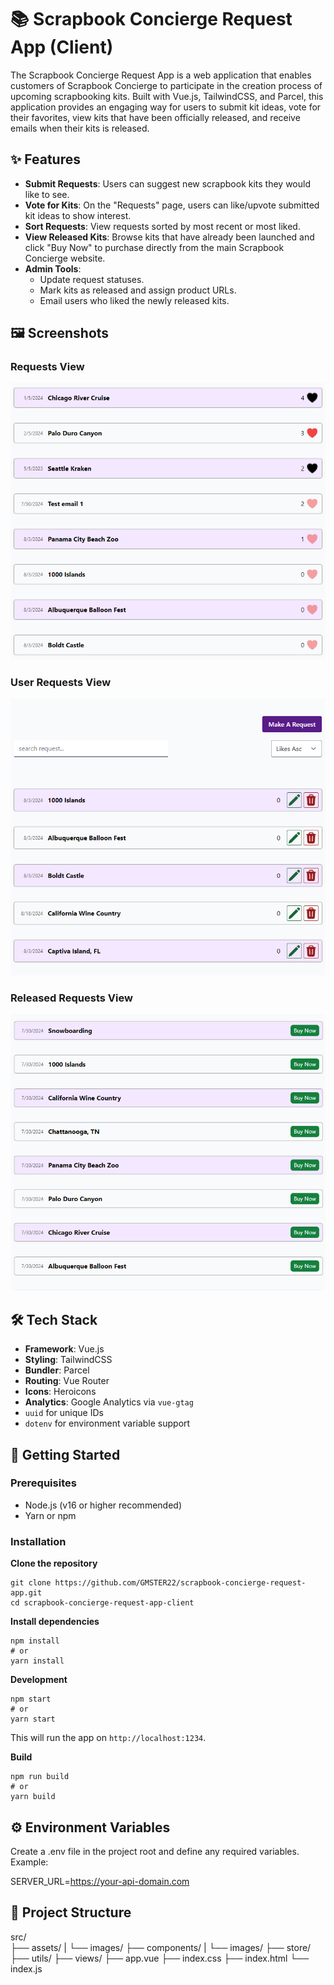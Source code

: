 # 📚 Scrapbook Concierge Request App (Client)
The Scrapbook Concierge Request App is a web application that enables customers of Scrapbook Concierge to participate in the creation process of upcoming scrapbooking kits. Built with Vue.js, TailwindCSS, and Parcel, this application provides an engaging way for users to submit kit ideas, vote for their favorites, view kits that have been officially released, and receive emails when their kits is released.


## ✨ Features
- **Submit Requests**: Users can suggest new scrapbook kits they would like to see.
- **Vote for Kits**: On the "Requests" page, users can like/upvote submitted kit ideas to show interest.
- **Sort Requests**: View requests sorted by most recent or most liked.
- **View Released Kits**: Browse kits that have already been launched and click "Buy Now" to purchase directly from the main Scrapbook Concierge website.
- **Admin Tools**:
  - Update request statuses.
  - Mark kits as released and assign product URLs.
  - Email users who liked the newly released kits.


## 🖼️ Screenshots
### Requests View
![Requests view.](/src/assets/images/all-requests.png "Requests view.")

### User Requests View
![User Requests view.](/src/assets/images/my-requests.png "User Requests view.")

### Released Requests View
![Released Requests view.](/src/assets/images/released-requests.png "Released Requests view.")


## 🛠️ Tech Stack
* **Framework**: Vue.js
* **Styling**: TailwindCSS
* **Bundler**: Parcel
* **Routing**: Vue Router
* **Icons**: Heroicons
* **Analytics**: Google Analytics via `vue-gtag`
* `uuid` for unique IDs
* `dotenv` for environment variable support


## 🚀 Getting Started
### Prerequisites
* Node.js (v16 or higher recommended)
* Yarn or npm

### Installation

**Clone the repository**
```
git clone https://github.com/GMSTER22/scrapbook-concierge-request-app.git
cd scrapbook-concierge-request-app-client
```

**Install dependencies**
```
npm install
# or
yarn install
```

**Development**
```
npm start
# or
yarn start
```
This will run the app on `http://localhost:1234`.

**Build**
```
npm run build
# or
yarn build
```


## ⚙️ Environment Variables
Create a .env file in the project root and define any required variables. Example:

SERVER_URL=https://your-api-domain.com


## 📂 Project Structure

  src/    
  ├── assets/
  |   └──  images/
  ├── components/
  |    └──  images/
  ├── store/
  ├── utils/
  ├── views/
  ├── app.vue
  ├── index.css
  ├── index.html
  └── index.js

